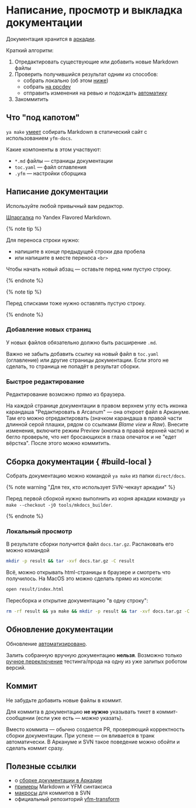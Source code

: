 # Написание, просмотр и выкладка документации
Документация хранится в [аркадии](http://a.yandex-team.ru/arc/trunk/arcadia/direct/docs/).

Краткий алгоритм:

1. Отредактировать существующие или добавить новые Markdown файлы
2. Проверить получившийся результат одним из способов:
   - собрать локально (об этом [ниже](#build-local))
   - собрать [на ppcdev](docs-on-ppcdev.md)
   - отправить изменения на ревью и подождать [автоматику](../../concepts/dev/documentation-auto-update.md#from-review)
4. Закоммитить


## Что "под капотом"
`ya make` [умеет](https://wiki.yandex-team.ru/yatool/docs/) собирать Markdown в статический сайт с использованием `yfm-docs`.

Какие компоненты в этом участвуют:

- `*.md` файлы — страницы документации
- `toc.yaml` — файл оглавления
- `.yfm` — настройки сборщика

## Написание документации
Используйте любой привычный вам редактор.

[Шпаргалка](https://docs.yandex-team.ru/docs/docstools/examples) по Yandex Flavored Markdown.

{% note tip %}

Для переноса строки нужно:
- напишите в конце предыдущей строки два пробела
- или напишите в месте переноса `<br>`

Чтобы начать новый абзац — оставьте перед ним пустую строку.

{% endnote %}

{% note tip %}

Перед списками тоже нужно оставлять пустую строку.

{% endnote %}

### Добавление новых страниц
У новых файлов обязательно должно быть расширение `.md`.

Важно не забыть добавить ссылку на новый файл в `toc.yaml` (оглавление) или другие страницы документации.
Если этого не сделать, то страница не попадёт в результат сборки.



### Быстрое редактирование
Редактирование возможно прямо из браузера.

На каждой странице документации в правом верхнем углу есть иконка карандаша "Редактировать в Arcanum" — она откроет файл в Аркануме.
Там его можно отредактировать (значком карандаша в правой части длинной серой плашки, рядом со ссылками _Blame view_ и _Raw_).
Внесите изменения, включите режим Preview (кнопка в правой верхней части) и бегло проверьте,
что нет бросающихся в глаза опечаток и не "едет вёрстка".
После этого можно коммитить.


## Сборка документации { #build-local }
Собрать документацию можно командой `ya make` из папки `direct/docs`.

{% note warning "Для тех, кто использует SVN-чекаут аркадии" %}

Перед первой сборкой нужно выполнить из корня аркадии команду `ya make --checkout -j0 tools/mkdocs_builder`.

{% endnote %}


### Локальный просмотр
В результате сборки получится файл `docs.tar.gz`.
Распаковать его можно командой
```sh
mkdir -p result && tar -xvf docs.tar.gz -C result
```

Всё, можно открывать html-страницы в браузере и смотреть что получилось.
На MacOS это можно сделать прямо из консоли:
```sh
open result/index.html
```

Пересборка и открытие документацию "в одну строку":

```sh
rm -rf result && ya make && mkdir -p result && tar -xvf docs.tar.gz -C result && open result/index.html
```


## Обновление документации
Обновление [автоматизировано](../../concepts/dev/documentation-auto-update.md).

Залить собранную вручную документацию **нельзя**.
Возможно только [ручное переключение](https://docs.yandex-team.ru/docstools/#release) тестинга/прода на одну из уже залитых роботом версий.


## Коммит
Не забудьте добавить новые файлы в коммит.

Для коммита в документацию __не нужно__ указывать тикет в коммит-сообщении (если уже есть — _можно_ указать).

Вместо коммита — обычно создается PR, проверяющий корректность сборки документации.
При успехе — он вливается в транк автоматически.
В Аркануме и SVN такое поведение можно обойти и сделать коммит сразу.


## Полезные ссылки
- о [сборке документации в Аркадии](https://wiki.yandex-team.ru/yatool/docs/)
- [примеры](https://docs.yandex-team.ru/docs/docstools/examples) Markdown и YFM синтаксиса
- [макросы](https://wiki.yandex-team.ru/arcadia/svn/) для коммитов в SVN
- официальный репозиторий [yfm-transform](https://github.com/yandex-cloud/yfm-transform)
